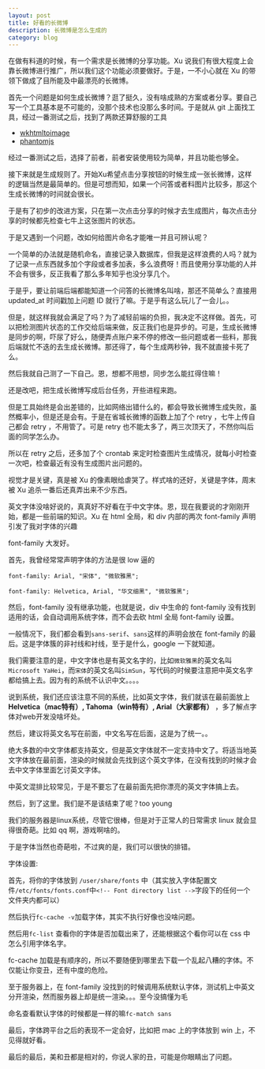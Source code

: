 ```yaml
---
layout: post
title: 好看的长微博
description: 长微博是怎么生成的
category: blog
---
```


在做有料道的时候，有一个需求是长微博的分享功能。Xu 说我们有很大程度上会靠长微博进行推广，所以我们这个功能必须要做好。于是，一不小心就在 Xu 的带领下做成了目所能及中最漂亮的长微博。

首先一个问题是如何生成长微博？逛了挺久，没有啥成熟的方案或者分享。要自己写一个工具基本是不可能的，没那个技术也没那么多时间。于是就从 git 上面找工具，经过一番测试之后，找到了两款还算舒服的工具

<!-- more -->

- [wkhtmltoimage](https://github.com/wkhtmltopdf/wkhtmltopdf)
- [phantomjs](https://github.com/ariya/phantomjs)

经过一番测试之后，选择了前者，前者安装使用较为简单，并且功能也够全。

接下来就是生成规则了。开始Xu希望点击分享按钮的时候生成一张长微博，这样的逻辑当然是最简单的。但是可想而知，如果一个问答或者料图片比较多，那这个生成长微博的时间就会很长。

于是有了初步的改进方案，只在第一次点击分享的时候才去生成图片，每次点击分享的时候都先检查七牛上这张图片的状态。

于是又遇到一个问题，改如何给图片命名才能唯一并且可辨认呢？

一个简单的办法就是随机命名，直接记录入数据库，但我是这样浪费的人吗？就为了记录一点东西就多加个字段或者多加表，多么浪费呀！而且使用分享功能的人并不会有很多，反正我看了那么多年知乎也没分享几个。

于是乎，要让前端后端都能知道一个问答的长微博名叫啥，那还不简单么？直接用 updated_at 时间戳加上问题 ID 就行了嘛。于是乎有这么玩儿了一会儿。。

但是，就这样我就会满足了吗？为了减轻前端的负担，我决定不这样做。首先，可以把检测图片状态的工作交给后端来做，反正我们也是异步的。可是，生成长微博是同步的啊，吓尿了好么，随便弄点账户来不停的修改一些问题或者一些料，那我后端就忙不迭的去生成长微博。那还得了，每个生成两秒钟，我不就直接卡死了么。

然后我就自己测了一下自己。恩，想都不用想，同步怎么能扛得住嘛！

还是改吧，把生成长微博写成后台任务，开些进程来跑。

但是工具始终是会出差错的，比如网络出错什么的，都会导致长微博生成失败，虽然概率小，但是还是会有。于是在省城长微博的函数上加了个 retry ，七牛上传自己都会 retry ，不用管了。可是 retry 也不能太多了，两三次顶天了，不然你叫后面的同学怎么办。

所以在 retry 之后，还多加了个 crontab 来定时检查图片生成情况，就每小时检查一次吧，检查最近有没有生成图片出问题的。

视觉才是关键，真是被 Xu 的像素眼给虐哭了。样式啥的还好，关键是字体，周末被 Xu 追杀一番后还真弄出来不少东西。

英文字体没啥好说的，真真好不好看在于中文字体。恩，现在我要说的才刚刚开始，都是一些前端的知识。Xu 在 html 全局，和 div 内部的两次 font-family 声明引发了我对字体的兴趣

font-family 大发好。

首先，我曾经常常声明字体的方法是很 low 逼的

```
font-family: Arial, "宋体", "微软雅黑";

font-family: Helvetica, Arial, "华文细黑", "微软雅黑";
```

然后，font-family 没有继承功能，也就是说，div 中生命的 font-family 没有找到适用的话，会自动调用系统字体，而不会去砍 html 全局 font-family 设置。

一般情况下，我们都会看到`sans-serif`、`sans`这样的声明会放在 font-family 的最后。这是字体簇的非衬线和衬线，至于是什么，google 一下就知道。

我们需要注意的是，中文字体也是有英文名字的，比如`微软雅黑`的英文名叫`Microsoft YaHei`，而`宋体`的英文名叫`SimSun`，写代码的时候要注意把中英文名字都给搞上去。因为有的系统不认识中文。。。。

说到系统，我们还应该注意不同的系统，比如英文字体，我们就该在最前面放上 **Helvetica（mac特有）, Tahoma（win特有）, Arial（大家都有）** ，多了解点字体对web开发没啥坏处。

然后，建议将英文名写在前面，中文名写在后面，这是为了统一。。

绝大多数的中文字体都支持英文，但是英文字体就不一定支持中文了。将适当地英文字体放在最前面，渲染的时候就会先找到这个英文字体，在没有找到的时候才会去中文字体里面乞讨英文字体。

中英文混排比较常见，于是不要忘了在最前面先把你漂亮的英文字体搞上去。

然后，到了这里。我们是不是该结束了呢？too young

我们的服务器是linux系统，尽管它很棒，但是对于正常人的日常需求 linux 就会显得很奇葩。比如 qq 啊，游戏啊啥的。

于是字体当然也奇葩啦，不过爽的是，我们可以很快的排错。

字体设置:

首先，将你的字体放到 `/user/share/fonts` 中（其实放入字体配置文件`/etc/fonts/fonts.conf`中`<!-- Font directory list -->`字段下的任何一个文件夹内都可以）

然后执行`fc-cache -v`加载字体，其实不执行好像也没啥问题。

然后用`fc-list` 查看你的字体是否加载出来了，还能根据这个看你可以在 css 中怎么引用字体名字。

fc-cache 加载是有顺序的，所以不要随便到哪里去下载一个乱起八糟的字体。不仅能让你变丑，还有中度的危险。

至于服务器上，在 font-family 没找到的时候调用系统默认字体，测试机上中英文分开渲染，然而服务器上却是统一渲染。。。至今没搞懂为毛

命名查看默认字体的时候都是一样的嘛`fc-match sans`

最后，字体跨平台之后的表现不一定会好，比如把 mac 上的字体放到 win 上，不见得就好看。

最后的最后，美和丑都是相对的，你说人家的丑，可能是你眼睛出了问题。
